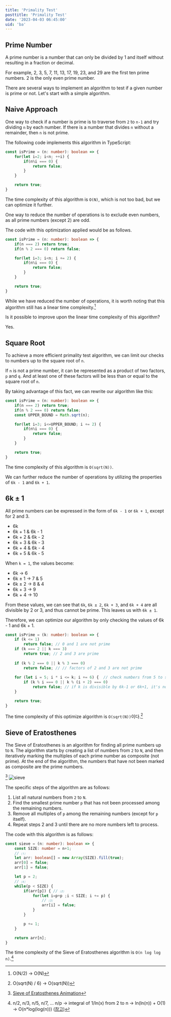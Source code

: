 ```yaml
---
title: 'Primality Test'
posttitle: 'Primality Test'
date: '2023-04-03 06:45:00'
uid: 'ba'
---
```


## Prime Number

A prime number is a number that can only be divided by 1 and itself without resulting in a fraction or decimal.

For example, 2, 3, 5, 7, 11, 13, 17, 19, 23, and 29 are the first ten prime numbers. 2 is the only even prime number.

There are several ways to implement an algorithm to test if a given number is prime or not. Let's start with a simple algorithm.

## Naive Approach

One way to check if a number is prime is to traverse from `2` to `n-1` and try dividing `n` by each number. If there is a number that divides `n` without a remainder, then `n` is not prime.

The following code implements this algorithm in TypeScript:

```ts
const isPrime = (n: number): boolean => {
    for(let i=2; i<n; ++i) {
        if(n%i === 0) {
            return false;
        }
    }

    return true;
}
```

The time complexity of this algorithm is `O(N)`, which is not too bad, but we can optimize it further.

One way to reduce the number of operations is to exclude even numbers, as all prime numbers (except 2) are odd.

The code with this optimization applied would be as follows.

```ts
const isPrime = (n: number): boolean => {
    if(n === 2) return true;
    if(n % 2 === 0) return false;

    for(let i=3; i<n; i += 2) {
        if(n%i === 0) {
            return false;
        }
    }

    return true;
}
```

While we have reduced the number of operations, it is worth noting that this algorithm still has a linear time complexity.[^1]

[^1]: O(N/2) → O(N)

Is it possible to improve upon the linear time complexity of this algorithm?

Yes.

## Square Root

To achieve a more efficient primality test algorithm, we can limit our checks to numbers up to the square root of `n`.

If `n` is not a prime number, it can be represented as a product of two factors, `p` and `q`. And at least one of these factors will be less than or equal to the square root of `n`.

By taking advantage of this fact, we can rewrite our algorithm like this:

```ts
const isPrime = (n: number): boolean => {
    if(n === 2) return true;
    if(n % 2 === 0) return false;
    const UPPER_BOUND = Math.sqrt(n);

    for(let i=3; i<=UPPER_BOUND; i += 2) {
        if(n%i === 0) {
            return false;
        }
    }

    return true;
}
```

The time complexity of this algorithm is `O(sqrt(N))`.

We can further reduce the number of operations by utilizing the properties of `6k - 1` and `6k + 1`.

## 6k ± 1

All prime numbers can be expressed in the form of `6k - 1` or `6k + 1`, except for 2 and 3.

- 6k
- 6k + 1 & 6k - 1
- 6k + 2 & 6k - 2
- 6k + 3 & 6k - 3
- 6k + 4 & 6k - 4
- 6k + 5 & 6k - 5

When `k = 1`, the values become:

- 6k → 6
- 6k ± 1 → 7 & 5
- 6k ± 2 → 8 & 4
- 6k + 3 → 9
- 6k + 4 → 10

From these values, we can see that `6k`, `6k ± 2`, `6k + 3`, and `6k + 4` are all divisible by 2 or 3, and thus cannot be prime. This leaves us with `6k ± 1`.

Therefore, we can optimize our algorithm by only checking the values of 6k - 1 and 6k + 1.

```ts
const isPrime = (k: number): boolean => {
    if (k <= 1) 
        return false; // 0 and 1 are not prime
    if (k === 2 || k === 3) 
        return true; // 2 and 3 are prime
        
    if (k % 2 === 0 || k % 3 === 0) 
        return false; // // factors of 2 and 3 are not prime
        
    for (let i = 5; i * i <= k; i += 6) {  // check numbers from 5 to sqrt(k)
        if (k % i === 0 || k % (i + 2) === 0) 
            return false; // if k is divisible by 6k-1 or 6k+1, it's not a prime
    }

    return true; 
}
```

The time complexity of this optimize algorithm is `O(sqrt(N))`이다.[^2]

[^2]: O(sqrt(N) / 6) → O(sqrt(N))

## Sieve of Eratosthenes

The Sieve of Eratosthenes is an algorithm for finding all prime numbers up to `N`. The algorithm starts by creating a list of numbers from `2` to `N`, and then iteratively marking the multiples of each prime number as composite (not prime). At the end of the algorithm, the numbers that have not been marked as composite are the prime numbers.

[^src1]
![sieve](https://upload.wikimedia.org/wikipedia/commons/b/b9/Sieve_of_Eratosthenes_animation.gif)

[^src1]: [Sieve of Eratosthenes Animation](https://ko.wikipedia.org/wiki/%EC%97%90%EB%9D%BC%ED%86%A0%EC%8A%A4%ED%85%8C%EB%84%A4%EC%8A%A4%EC%9D%98_%EC%B2%B4#/media/%ED%8C%8C%EC%9D%BC:Sieve_of_Eratosthenes_animation.gif)

The specific steps of the algorithm are as follows:

1. List all natural numbers from `2` to `N`.
2. Find the smallest prime number `p` that has not been processed among the remaining numbers.
3. Remove all multiples of `p` among the remaining numbers (except for `p` itself).
4. Repeat steps 2 and 3 until there are no more numbers left to process.

The code with this algorithm is as follows:

```ts
const sieve = (n: number): boolean => {
    const SIZE: number = n+1;
    // ⑴
    let arr: boolean[] = new Array(SIZE).fill(true);
    arr[0] = false;
    arr[1] = false;

    let p = 2;
    // ⑷
    while(p < SIZE) {
        if(arr[p]) { // ⑵
            for(let i=p+p ;i < SIZE; i += p) {
                // ⑶
                arr[i] = false;
            }
        }

        p += 1;
    }

    return arr[n];
}
```

The time complexity of the Sieve of Eratosthenes algorithm is `O(n log log n)`.[^3]

[^3]: n/2, n/3, n/5, n/7, ... n/p → integral of 1/ln(x) from 2 to n → ln(ln(n)) + O(1) → O(n*log(log(n))) ([참고](https://www.geeksforgeeks.org/how-is-the-time-complexity-of-sieve-of-eratosthenes-is-nloglogn/))